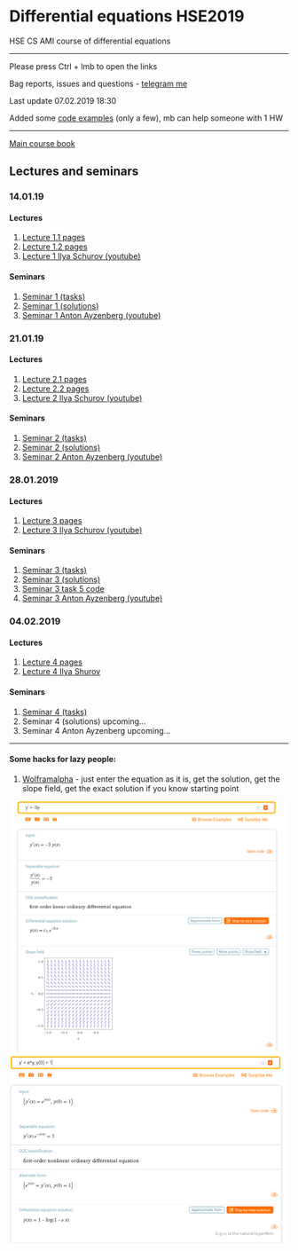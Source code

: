 # Differential equations HSE2019
HSE CS AMI course of differential equations

---
Please press Ctrl + lmb to open the links

Bag reports, issues and questions - [telegram me](https://t.me/Bitchert)

Last update 07.02.2019 18:30

Added some [code examples](https://github.com/birshert/Differential-equations-HSE2019/tree/master/Code%20Examples) (only a few), mb can help someone with 1 HW

---
[Main course book](http://math-info.hse.ru/odebook/#top/)

## Lectures and seminars  

### 14.01.19
#### Lectures
  1. [Lecture 1.1 pages](http://math-info.hse.ru/odebook) 
  1. [Lecture 1.2 pages](http://math-info.hse.ru/odebook/chapter/label/chap:2:auto) 
  1. [Lecture 1 Ilya Schurov (youtube)](https://youtu.be/j4HehpY3Eng)
  
#### Seminars
  1. [Seminar 1 (tasks)](http://math-info.hse.ru/a/2018-19/cs-ode/seminar01.pdf)
  1. [Seminar 1 (solutions)](https://github.com/birshert/Differential-equations-HSE2019/blob/master/Sem%20solutions/List%201.pdf)
  1. [Seminar 1 Anton Ayzenberg (youtube)](https://youtu.be/VzVUW-K78pY)

### 21.01.19
#### Lectures
  1. [Lecture 2.1 pages](http://math-info.hse.ru/odebook/chapter/label/chap:2:auto/#label_h2_number_2_2)
  1. [Lecture 2.2 pages](http://math-info.hse.ru/odebook/chapter/label/chap:3:eu/#label_sec_3_sep-var)
  1. [Lecture 2 Ilya Schurov (youtube)](https://youtu.be/V2nJRKmJXYA)
  
#### Seminars
  1. [Seminar 2 (tasks)](http://math-info.hse.ru/a/2018-19/cs-ode/seminar02.pdf)
  1. [Seminar 2 (solutions)](https://github.com/birshert/Differential-equations-HSE2019/blob/master/Sem%20solutions/List%202.pdf)
  1. [Seminar 2 Anton Ayzenberg (youtube)](https://youtu.be/e8CFojou0Ps)

### 28.01.2019
#### Lectures
  1. [Lecture 3 pages](http://math-info.hse.ru/odebook/chapter/label/chap:3:eu/#label_chap_3_eu)
  1. [Lecture 3 Ilya Schurov (youtube)](https://youtu.be/IAoUGFxv-Uk)
#### Seminars
  1. [Seminar 3 (tasks)](http://math-info.hse.ru/a/2018-19/cs-ode/seminar03.pdf)
  1. [Seminar 3 (solutions)](https://github.com/birshert/Differential-equations-HSE2019/blob/master/Sem%20solutions/List%203.pdf)
  1. [Seminar 3 task 5 code](https://github.com/birshert/Differential-equations-HSE2019/blob/master/Code%20Examples/Sem%20list3%2C%20task5.md)
  1. [Seminar 3 Anton Ayzenberg (youtube)](https://youtu.be/mkn0KnSxMTQ)
  
### 04.02.2019
#### Lectures
  1. [Lecture 4 pages](http://math-info.hse.ru/odebook/chapter/label/chap:4:phasespace/#label_chap_4_phasespace)
  1. [Lecture 4 Ilya Shurov](https://youtu.be/hhlcNhmVPt4)
  
#### Seminars
  1. [Seminar 4 (tasks)](http://math-info.hse.ru/a/2018-19/cs-ode/seminar04.pdf)
  1. Seminar 4 (solutions) upcoming...
  1. Seminar 4 Anton Ayzenberg upcoming...
  
---

#### Some hacks for lazy people:
  1. [Wolframalpha](https://www.wolframalpha.com) - just enter the equation as it is, get the solution, get the slope field, get the exact solution if you know starting point
  
  ![](https://github.com/birshert/Differential-equations-HSE2019/blob/master/img/Sample%201.png)
  ![](https://github.com/birshert/Differential-equations-HSE2019/blob/master/img/Sample%202.png)
